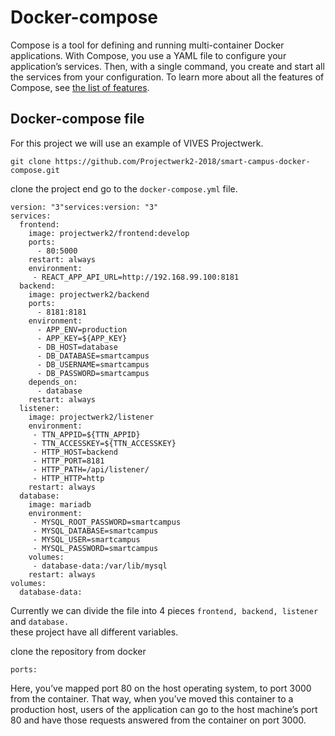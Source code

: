 # Docker-compose

Compose is a tool for defining and running multi-container Docker applications. With Compose, you use a YAML file to configure your application’s services. Then, with a single command, you create and start all the services from your configuration. To learn more about all the features of Compose, see [the list of features](https://docs.docker.com/compose/overview/#features).

## Docker-compose file

For this project we will use an example of VIVES Projectwerk.

```text
git clone https://github.com/Projectwerk2-2018/smart-campus-docker-compose.git
```

clone the project end go to the `docker-compose.yml` file.

```text
version: "3"services:version: "3"
services:
  frontend:
    image: projectwerk2/frontend:develop
    ports:
      - 80:5000
    restart: always
    environment:
     - REACT_APP_API_URL=http://192.168.99.100:8181
  backend:
    image: projectwerk2/backend
    ports:
      - 8181:8181
    environment:
      - APP_ENV=production
      - APP_KEY=${APP_KEY}
      - DB_HOST=database
      - DB_DATABASE=smartcampus
      - DB_USERNAME=smartcampus
      - DB_PASSWORD=smartcampus
    depends_on: 
      - database
    restart: always
  listener:
    image: projectwerk2/listener
    environment:
     - TTN_APPID=${TTN_APPID}
     - TTN_ACCESSKEY=${TTN_ACCESSKEY}
     - HTTP_HOST=backend
     - HTTP_PORT=8181
     - HTTP_PATH=/api/listener/
     - HTTP_HTTP=http
    restart: always
  database:
    image: mariadb
    environment:
     - MYSQL_ROOT_PASSWORD=smartcampus
     - MYSQL_DATABASE=smartcampus
     - MYSQL_USER=smartcampus
     - MYSQL_PASSWORD=smartcampus
    volumes:
     - database-data:/var/lib/mysql
    restart: always
volumes:
  database-data:
```

Currently we can divide the file into 4 pieces `frontend, backend, listener` and `database.`   
these project have all different variables.

 clone the repository from docker

```text
ports:
```

Here, you’ve mapped port 80 on the host operating system, to port 3000 from the container. That way, when you’ve moved this container to a production host, users of the application can go to the host machine’s port 80 and have those requests answered from the container on port 3000.





